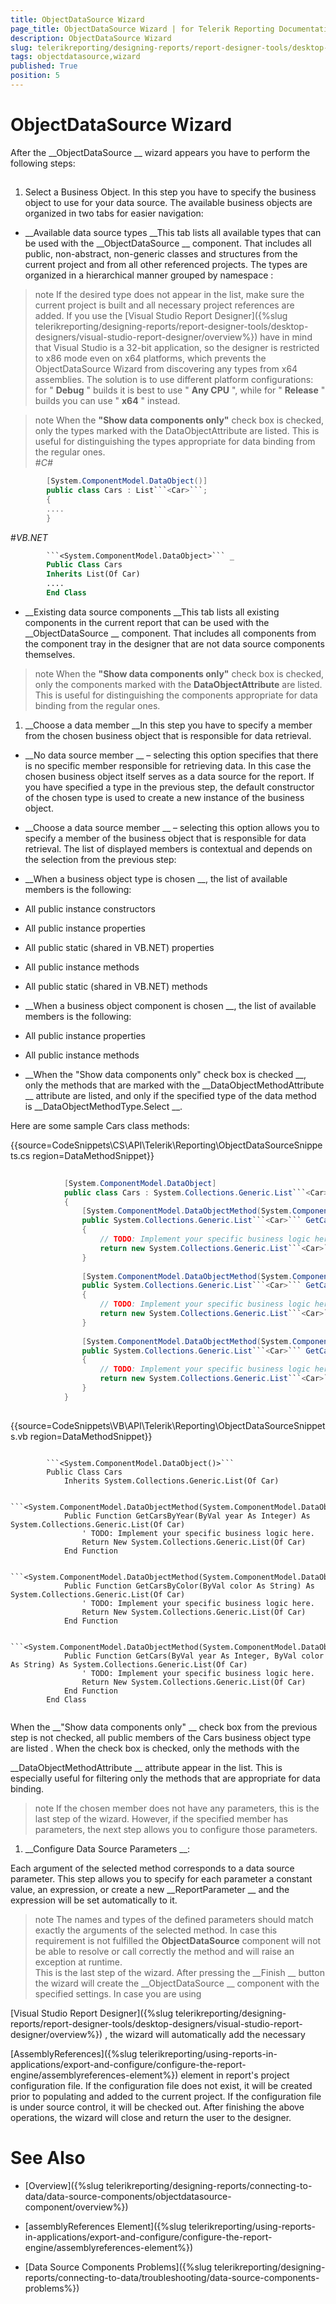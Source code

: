 ```yaml
---
title: ObjectDataSource Wizard
page_title: ObjectDataSource Wizard | for Telerik Reporting Documentation
description: ObjectDataSource Wizard
slug: telerikreporting/designing-reports/report-designer-tools/desktop-designers/tools/data-source-wizards/objectdatasource-wizard
tags: objectdatasource,wizard
published: True
position: 5
---
```


# ObjectDataSource Wizard



After the 
__ObjectDataSource
__ wizard appears you have to perform the following steps:
      


## 

1. Select a Business Object.
In this step you have to specify the business object to use for your data source. The available
              business objects are organized in two tabs for easier navigation:
            


* __Available data source types
__This tab lists all available types that can be used with the 
__ObjectDataSource
__ component. That
                  includes all public, non-abstract, non-generic classes and structures from the current project and
                  from all other referenced projects. The types are organized in a hierarchical manner grouped by namespace
:
                


>note If the desired type does not appear in the list, make sure the current project is built and all                    necessary project references are added. If you use the [Visual Studio Report Designer]({%slug telerikreporting/designing-reports/report-designer-tools/desktop-designers/visual-studio-report-designer/overview%})                    have in mind that Visual Studio is a 32-bit application, so the designer is                    restricted to x86 mode even on x64 platforms, which prevents the ObjectDataSource Wizard from discovering any types from                    x64 assemblies. The solution is to use different platform configurations: for " __Debug__ "                    builds it is best to use " __Any CPU__ ", while for " __Release__ "                    builds you can use " __x64__ " instead.                  


>note When the  __"Show data components only"__  check box is checked, only the types marked with the DataObjectAttribute                    are listed. This is useful for distinguishing the types appropriate for data binding from the regular ones.                  
#_C#_

	
````c#
        [System.ComponentModel.DataObject()]
        public class Cars : List```<Car>```;
        {
        ....
        }

````


#_VB.NET_

	
````vb
        ```<System.ComponentModel.DataObject>``` _
        Public Class Cars
        Inherits List(Of Car)
        ....
        End Class

````




* __Existing data source components
__This tab lists all existing components in the current report that can be used with the 
__ObjectDataSource
__                  component. That includes all components from the component tray in the designer that are not data source
                  components themselves.
                


>note When the  __"Show data components only"__  check box is checked, only the components marked with the  __DataObjectAttribute__  are listed. This is                    useful for distinguishing the components appropriate for data binding from the regular ones.                  


1. __Choose a data member
__In this step you have to specify a member from the chosen business object that is responsible
              for data retrieval.
            


* __No data source member
__ – selecting this option specifies that there is no specific member responsible
                  for retrieving data. In this case the chosen business object itself serves as a data source for the report.
                  If you have specified a type in the previous step, the default constructor of the chosen type is used to create
                  a new instance of the business object.
                


* __Choose a data source member
__ – selecting this option allows you to specify a member of the business object
                  that is responsible for data retrieval. The list of displayed members is contextual and depends on the selection
                  from the previous step:
                


* __When a business object type is chosen
__, the list of available
                      members is the following:
                    


* All public instance constructors
                        


* All public instance properties
                        


* All public static (shared in VB.NET) properties
                        


* All public instance methods
                        


* All public static (shared in VB.NET) methods
                        


* __When a business object component is chosen
__, the list of available members
                      is the following:
                    


* All public instance properties
                        


* All public instance methods
                        


* __When the "Show data components only" check box is checked
__, only the methods that are marked
                      with the 
__DataObjectMethodAttribute
__ attribute are listed, and only if the specified type of the data method
                      is 
__DataObjectMethodType.Select
__.
                    
Here are some sample Cars class methods:


{{source=CodeSnippets\CS\API\Telerik\Reporting\ObjectDataSourceSnippets.cs region=DataMethodSnippet}}
````C#
	
	        [System.ComponentModel.DataObject]
	        public class Cars : System.Collections.Generic.List```<Car>```
	        {
	            [System.ComponentModel.DataObjectMethod(System.ComponentModel.DataObjectMethodType.Select)]
	            public System.Collections.Generic.List```<Car>``` GetCarsByYear(int year)
	            {
	                // TODO: Implement your specific business logic here.
	                return new System.Collections.Generic.List```<Car>```();
	            }
	
	            [System.ComponentModel.DataObjectMethod(System.ComponentModel.DataObjectMethodType.Select)]
	            public System.Collections.Generic.List```<Car>``` GetCarsByColor(string color)
	            {
	                // TODO: Implement your specific business logic here.
	                return new System.Collections.Generic.List```<Car>```();
	            }
	
	            [System.ComponentModel.DataObjectMethod(System.ComponentModel.DataObjectMethodType.Select)]
	            public System.Collections.Generic.List```<Car>``` GetCars(int year, string color)
	            {
	                // TODO: Implement your specific business logic here.
	                return new System.Collections.Generic.List```<Car>```();
	            }
	        }
	
````




{{source=CodeSnippets\VB\API\Telerik\Reporting\ObjectDataSourceSnippets.vb region=DataMethodSnippet}}
````VB
	
	    ```<System.ComponentModel.DataObject()>```
	    Public Class Cars
	        Inherits System.Collections.Generic.List(Of Car)
	
	        ```<System.ComponentModel.DataObjectMethod(System.ComponentModel.DataObjectMethodType.Select)>```
	        Public Function GetCarsByYear(ByVal year As Integer) As System.Collections.Generic.List(Of Car)
	            ' TODO: Implement your specific business logic here.
	            Return New System.Collections.Generic.List(Of Car)
	        End Function
	
	        ```<System.ComponentModel.DataObjectMethod(System.ComponentModel.DataObjectMethodType.Select)>```
	        Public Function GetCarsByColor(ByVal color As String) As System.Collections.Generic.List(Of Car)
	            ' TODO: Implement your specific business logic here.
	            Return New System.Collections.Generic.List(Of Car)
	        End Function
	
	        ```<System.ComponentModel.DataObjectMethod(System.ComponentModel.DataObjectMethodType.Select)>```
	        Public Function GetCars(ByVal year As Integer, ByVal color As String) As System.Collections.Generic.List(Of Car)
	            ' TODO: Implement your specific business logic here.
	            Return New System.Collections.Generic.List(Of Car)
	        End Function
	    End Class
	
````


When the 
__"Show data components only"
__ check box from the previous step is not checked, all public members of the Cars business object type
                  are listed
. When the check box is checked, only the methods with the
                  
__DataObjectMethodAttribute
__ attribute appear in the list. This is especially useful for filtering only the methods
                  that are appropriate for data binding.
                


>note If the chosen member does not have any parameters, this is the last step of the wizard. However, if the specified member has parameters,                    the next step allows you to configure those parameters.                  


1. __Configure Data Source Parameters
__:
            
Each argument of the selected method corresponds to a data source parameter. This step allows you to specify for each
              parameter a constant value, an expression, or create a new 
__ReportParameter
__ and the expression will be set automatically
              to it.
            


>note The names and types of the defined parameters should match exactly the arguments of the selected method. In case this requirement is not                fulfilled the  __ObjectDataSource__  component will not be able to resolve or call correctly the method and will raise an                exception at runtime.              
This is the last step of the wizard. After pressing the 
__Finish
__              button the wizard will create the 
__ObjectDataSource
__ component with the
              specified settings. In case you are using
              
[Visual Studio Report Designer]({%slug telerikreporting/designing-reports/report-designer-tools/desktop-designers/visual-studio-report-designer/overview%})
, the wizard will automatically add the necessary 
              
[AssemblyReferences]({%slug telerikreporting/using-reports-in-applications/export-and-configure/configure-the-report-engine/assemblyreferences-element%})
 element in report's project configuration file. If the configuration file
              does not exist, it will be created prior to populating and added to the current project. If the configuration file is under source control, it will be checked out.
              After finishing the above operations, the wizard will close and return the user to the designer.
            


# See Also


 * [Overview]({%slug telerikreporting/designing-reports/connecting-to-data/data-source-components/objectdatasource-component/overview%})


 * [assemblyReferences Element]({%slug telerikreporting/using-reports-in-applications/export-and-configure/configure-the-report-engine/assemblyreferences-element%})


 * [Data Source Components Problems]({%slug telerikreporting/designing-reports/connecting-to-data/troubleshooting/data-source-components-problems%})

